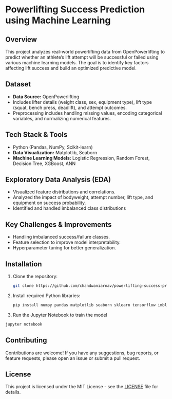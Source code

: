 # Powerlifting Success Prediction using Machine Learning

## Overview
This project analyzes real-world powerlifting data from OpenPowerlifting to predict whether an athlete’s lift attempt will be successful or failed using various machine learning models. The goal is to identify key factors affecting lift success and build an optimized predictive model.

## Dataset

- **Data Source:** OpenPowerlifting
- Includes lifter details (weight class, sex, equipment type), lift type (squat, bench press, deadlift), and attempt outcomes.
- Preprocessing includes handling missing values, encoding categorical variables, and normalizing numerical features.

## Tech Stack & Tools
- Python (Pandas, NumPy, Scikit-learn)
- **Data Visualization:** Matplotlib, Seaborn
- **Machine Learning Models:** Logistic Regression, Random Forest, Decision Tree, XGBoost, ANN

## Exploratory Data Analysis (EDA)
- Visualized feature distributions and correlations.
- Analyzed the impact of bodyweight, attempt number, lift type, and equipment on success probability.
- Identified and handled imbalanced class distributions

## Key Challenges & Improvements
- Handling imbalanced success/failure classes.
- Feature selection to improve model interpretability.
- Hyperparameter tuning for better generalization.

## Installation

1. Clone the repository:

    ```bash
    git clone https://github.com/chandwaniarnav/powerlifting-success-prediction.git
    ```

2. Install required Python libraries:

    ```bash
    pip install numpy pandas matplotlib seaborn sklearn tensorflow imblearn xgboost
    ```
3. Run the Jupyter Notebook to train the model
```bash
jupyter notebook
```
## Contributing

Contributions are welcome! If you have any suggestions, bug reports, or feature requests, please open an issue or submit a pull request.

## License

This project is licensed under the MIT License - see the [LICENSE](LICENSE) file for details.
